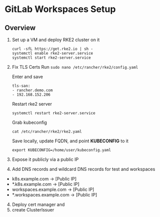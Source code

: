 # GitLab Workspaces Setup

## Overview
1. Set up a VM and deploy RKE2 cluster on it
   ```
   curl -sfL https://get.rke2.io | sh -
   systemctl enable rke2-server.service
   systemctl start rke2-server.service
   ```
2. Fix TLS Certs
   Run `sudo nano /etc/rancher/rke2/config.yaml`

   Enter and save
   ```
   tls-san:
   - rancher.demo.com
   - 192.168.152.206
   ```
   Restart rke2 server
   ```
   systemctl restart rke2-server.service
   ```
   Grab kubeconfig
   ```
   cat /etc/rancher/rke2/rke2.yaml
   ```
   Save locally, update FQDN, and point **KUBECONFIG** to it
   ```
   export KUBECONFIG=/home/user/kubeconfig.yaml
   ```
4. Expose it publicly via a public IP
3. Add DNS records and wildcard DNS records for test and workspaces
  - k8s.example.com -> [Public IP]
  - *.k8s.example.com -> [Public IP]
  - workspaces.example.com -> [Public IP]
  - *.workspaces.example.com -> [Public IP]
4. Deploy cert manager and
5. create ClusterIssuer
